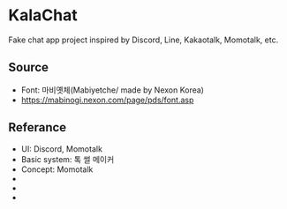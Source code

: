 # KalaChat
Fake chat app project inspired by Discord, Line, Kakaotalk, Momotalk, etc.

## Source
* Font: 마비옛체(Mabiyetche/ made by Nexon Korea) 
 * https://mabinogi.nexon.com/page/pds/font.asp

## Referance
* UI: Discord, Momotalk
* Basic system: 톡 썰 메이커
* Concept: Momotalk
*
*
*
